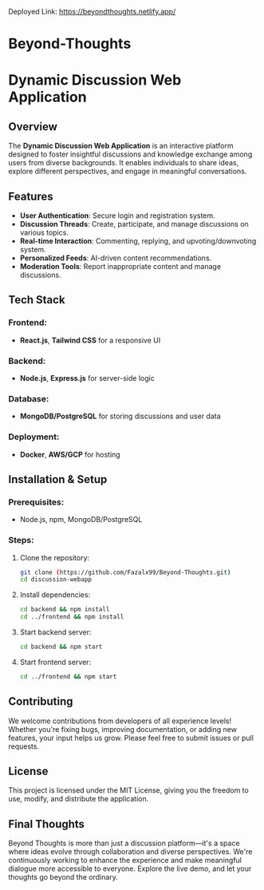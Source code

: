 Deployed Link: https://beyondthoughts.netlify.app/
# Beyond-Thoughts

# Dynamic Discussion Web Application

## Overview
The **Dynamic Discussion Web Application** is an interactive platform designed to foster insightful discussions and knowledge exchange among users from diverse backgrounds. It enables individuals to share ideas, explore different perspectives, and engage in meaningful conversations.

## Features
- **User Authentication**: Secure login and registration system.
- **Discussion Threads**: Create, participate, and manage discussions on various topics.
- **Real-time Interaction**: Commenting, replying, and upvoting/downvoting system.
- **Personalized Feeds**: AI-driven content recommendations.
- **Moderation Tools**: Report inappropriate content and manage discussions.

## Tech Stack
### Frontend:
- **React.js**, **Tailwind CSS** for a responsive UI
### Backend:
- **Node.js**, **Express.js** for server-side logic
### Database:
- **MongoDB/PostgreSQL** for storing discussions and user data
### Deployment:
- **Docker**, **AWS/GCP** for hosting

## Installation & Setup
### Prerequisites:
- Node.js, npm, MongoDB/PostgreSQL

### Steps:
1. Clone the repository:
   ```sh
   git clone (https://github.com/Fazalx99/Beyond-Thoughts.git)
   cd discussion-webapp
   ```
2. Install dependencies:
   ```sh
   cd backend && npm install
   cd ../frontend && npm install
   ```
3. Start backend server:
   ```sh
   cd backend && npm start
   ```
4. Start frontend server:
   ```sh
   cd ../frontend && npm start
   ```
## Contributing
We welcome contributions from developers of all experience levels! Whether you're fixing bugs, improving documentation, or adding new features, your input helps us grow. Please feel free to submit issues or pull requests.

## License
This project is licensed under the MIT License, giving you the freedom to use, modify, and distribute the application.

## Final Thoughts
Beyond Thoughts is more than just a discussion platform—it's a space where ideas evolve through collaboration and diverse perspectives. We're continuously working to enhance the experience and make meaningful dialogue more accessible to everyone. Explore the live demo, and let your thoughts go beyond the ordinary.


